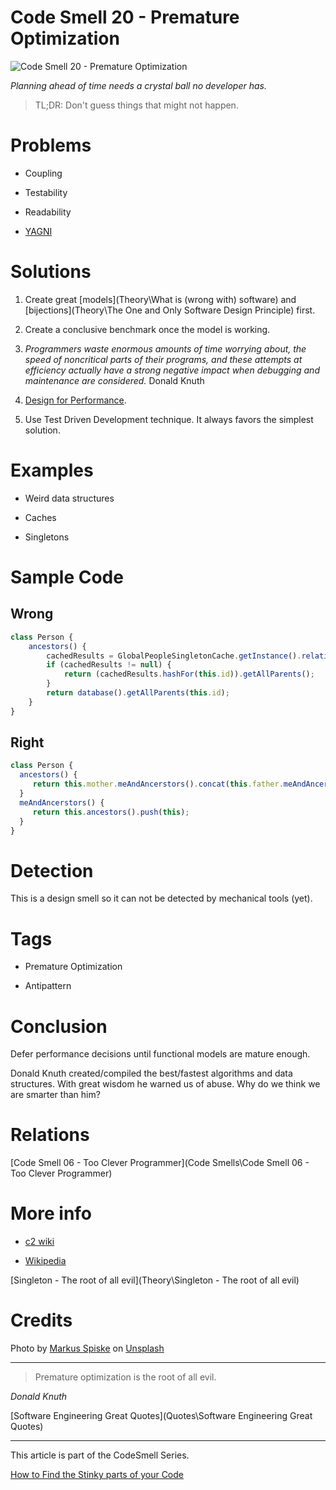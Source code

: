 # Code Smell 20 - Premature Optimization

![Code Smell 20 - Premature Optimization](markus-spiske-cvBBO4PzWPg-unsplash.jpg)

*Planning ahead of time needs a crystal ball no developer has.*

> TL;DR: Don't guess things that might not happen.

# Problems

- Coupling

- Testability

- Readability

- [YAGNI](https://en.wikipedia.org/wiki/You_aren%27t_gonna_need_it)

# Solutions

1. Create great [models](Theory\What is (wrong with) software) and [bijections](Theory\The One and Only Software Design Principle) first.

2. Create a conclusive benchmark once the model is working.

3. *Programmers waste enormous amounts of time worrying about, the speed of noncritical parts of their programs, and these attempts at efficiency actually have a strong negative impact when debugging and maintenance are considered.* Donald Knuth

4. [Design for Performance](https://wiki.c2.com/?DesignForPerformance).

5. Use Test Driven Development technique. It always favors the simplest solution.

# Examples

- Weird data structures

- Caches

- Singletons

# Sample Code

## Wrong

[Gist Url]: # (https://gist.github.com/mcsee/9ac202ec7527f486b6a3ff1895d6ba41)
```javascript
class Person {
    ancestors() {
        cachedResults = GlobalPeopleSingletonCache.getInstance().relativesCache(this.id);
        if (cachedResults != null) {
            return (cachedResults.hashFor(this.id)).getAllParents();
        }
        return database().getAllParents(this.id);
    }
}
```

## Right

[Gist Url]: # (https://gist.github.com/mcsee/8f6b87de8228b342caabefab2b05ca42)
```javascript
class Person {   
  ancestors() {
     return this.mother.meAndAncerstors().concat(this.father.meAndAncerstors());      
  }
  meAndAncerstors() {
     return this.ancestors().push(this);
  }
}
```

# Detection

This is a design smell so it can not be detected by mechanical tools (yet).

# Tags

- Premature Optimization

- Antipattern

# Conclusion

Defer performance decisions until functional models are mature enough.

Donald Knuth created/compiled the best/fastest algorithms and data structures. With great wisdom he warned us of abuse. Why do we think we are smarter than him? 

# Relations

[Code Smell 06 - Too Clever Programmer](Code Smells\Code Smell 06 - Too Clever Programmer)

# More info

- [c2 wiki](https://wiki.c2.com/?PrematureOptimization)

- [Wikipedia](https://en.wikipedia.org/wiki/Program_optimization)

[Singleton - The root of all evil](Theory\Singleton - The root of all evil)

# Credits

Photo by [Markus Spiske](https://unsplash.com/@markusspiske) on [Unsplash](https://unsplash.com/s/photos/code)

* * *

> Premature optimization is the root of all evil.

_Donald Knuth_

[Software Engineering Great Quotes](Quotes\Software Engineering Great Quotes)

* * *

This article is part of the CodeSmell Series.

[How to Find the Stinky parts of your Code]()